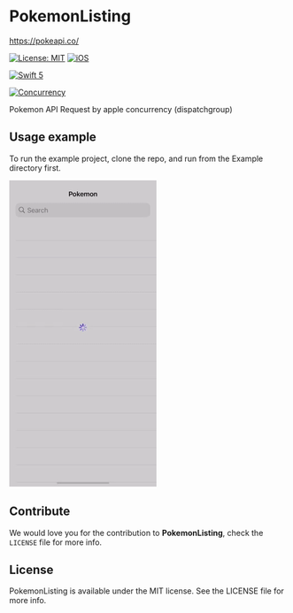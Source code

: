 # PokemonListing
https://pokeapi.co/


[![License: MIT](https://img.shields.io/badge/license-MIT-green.svg?style=flat)](https://github.com/Jigneshmayani90/PokemonListing/blob/main/LICENSE)
[![iOS](https://img.shields.io/badge/Platform-iOS-purpel.svg?style=flat)](https://developer.apple.com/ios/)

[![Swift 5](https://img.shields.io/badge/Swift-5-orange.svg?style=flat)](https://developer.apple.com/swift/)

[![Concurrency](https://img.shields.io/badge/Concurrency-purple.svg?style=flat)](https://developer.apple.com/documentation/dispatch/dispatchgroup)


Pokemon API Request by apple concurrency (dispatchgroup)


## Usage example
To run the example project, clone the repo, and run from the Example directory first.


![alt text](https://github.com/Jigneshmayani90/PokemonListing/blob/main/sample.gif)


## Contribute 

We would love you for the contribution to **PokemonListing**, check the ``LICENSE`` file for more info.


## License

PokemonListing is available under the MIT license. See the LICENSE file for more info.
